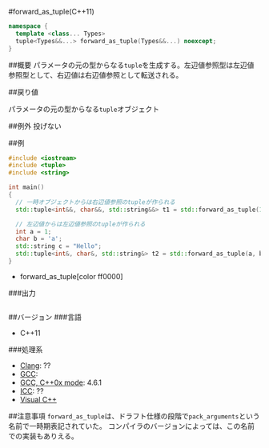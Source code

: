 #forward_as_tuple(C++11)
```cpp
namespace {
  template <class... Types>
  tuple<Types&&...> forward_as_tuple(Types&&...) noexcept;
}
```

##概要
パラメータの元の型からなる`tuple`を生成する。左辺値参照型は左辺値参照型として、右辺値は右辺値参照として転送される。


##戻り値

パラメータの元の型からなる`tuple`オブジェクト


##例外
投げない


##例
```cpp
#include <iostream>
#include <tuple>
#include <string>

int main()
{
  // 一時オブジェクトからは右辺値参照のtupleが作られる
  std::tuple<int&&, char&&, std::string&&> t1 = std::forward_as_tuple(1, 'a', std::string("Hello"));

  // 左辺値からは左辺値参照のtupleが作られる
  int a = 1;
  char b = 'a';
  std::string c = "Hello";
  std::tuple<int&, char&, std::string&> t2 = std::forward_as_tuple(a, b, c);
}
```
* forward_as_tuple[color ff0000]

###出力
```
```

##バージョン
###言語
- C++11

###処理系
- [Clang](/implementation#clang.md): ??
- [GCC](/implementation#gcc.md): 
- [GCC, C++0x mode](/implementation#gcc.md): 4.6.1
- [ICC](/implementation#icc.md): ??
- [Visual C++](/implementation#visual_cpp.md) 


##注意事項
`forward_as_tuple`は、ドラフト仕様の段階で`pack_arguments`という名前で一時期表記されていた。 
コンパイラのバージョンによっては、この名前での実装もありえる。

